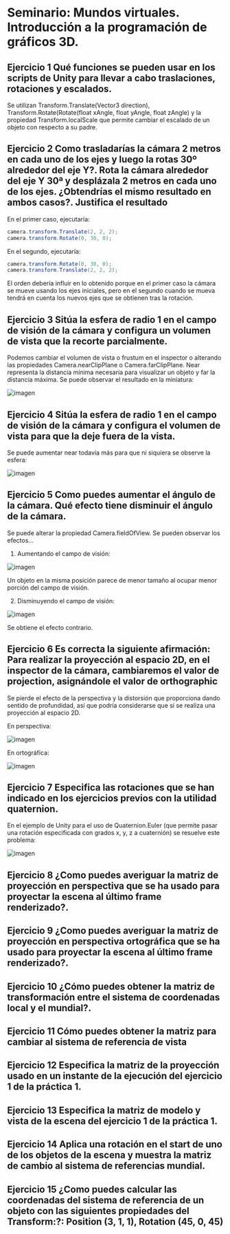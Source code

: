 # Seminario: Mundos virtuales. Introducción a la programación de gráficos 3D.

## Ejercicio 1 Qué funciones se pueden usar en los scripts de Unity para llevar a cabo traslaciones, rotaciones y escalados.

Se utilizan Transform.Translate(Vector3 direction), Transform.Rotate(Rotate(float xAngle, float yAngle, float zAngle) y la propiedad Transform.localScale que permite cambiar el escalado de un objeto con respecto a su padre.

## Ejercicio 2 Como trasladarías la cámara 2 metros en cada uno de los ejes y luego la rotas 30º alrededor del eje Y?. Rota la cámara alrededor del eje Y 30ª y desplázala 2 metros en cada uno de los ejes. ¿Obtendrías el mismo resultado en ambos casos?. Justifica el resultado

En el primer caso, ejecutaría:
```csharp
camera.transform.Translate(2, 2, 2);
camera.transform.Rotate(0, 30, 0);
```
En el segundo, ejecutaría:
```csharp
camera.transform.Rotate(0, 30, 0);
camera.transform.Translate(2, 2, 2);
```

El orden debería influir en lo obtenido porque en el primer caso la cámara se mueve usando los ejes iniciales, pero en el segundo cuando se mueva tendrá en cuenta los nuevos ejes que se obtienen tras la rotación.

## Ejercicio 3 Sitúa la esfera de radio 1 en el campo de visión de la cámara y configura un volumen de vista que la recorte parcialmente.

Podemos cambiar el volumen de vista o frustum en el inspector o alterando las propiedades Camera.nearClipPlane o Camera.farClipPlane. Near representa la distancia mínima necesaria para visualizar un objeto y far la distancia máxima. Se puede observar el resultado en la miniatura:

![imagen](https://github.com/Francisco-Marques-Armas/seminario-mundos-virtuales/assets/72305337/c882e221-3cb1-440d-85e7-d8cbe82070c8)

## Ejercicio 4 Sitúa la esfera de radio 1 en el campo de visión de la cámara y configura el volumen de vista para que la deje fuera de la vista.

Se puede aumentar near todavía más para que ni siquiera se observe la esfera:

![imagen](https://github.com/Francisco-Marques-Armas/seminario-mundos-virtuales/assets/72305337/34910937-ecac-4823-93e8-d7703895f05d)

## Ejercicio 5 Como puedes aumentar el ángulo de la cámara. Qué efecto tiene disminuir el ángulo de la cámara.

Se puede alterar la propiedad Camera.fieldOfView. Se pueden observar los efectos...

1. Aumentando el campo de visión:

![imagen](https://github.com/Francisco-Marques-Armas/seminario-mundos-virtuales/assets/72305337/8a972fbc-3941-4107-a94a-ef7256a42b46)

Un objeto en la misma posición parece de menor tamaño al ocupar menor porción del campo de visión.

2. Disminuyendo el campo de visión:

![imagen](https://github.com/Francisco-Marques-Armas/seminario-mundos-virtuales/assets/72305337/39f3116f-423b-4ba4-9768-8508b06e9513)

Se obtiene el efecto contrario.

## Ejercicio 6 Es correcta la siguiente afirmación: Para realizar la proyección al espacio 2D, en el inspector de la cámara, cambiaremos el valor de projection, asignándole el valor de orthographic

Se pierde el efecto de la perspectiva y la distorsión que proporciona dando sentido de profundidad, así que podría considerarse que sí se realiza una proyección al espacio 2D.

En perspectiva:

![imagen](https://github.com/Francisco-Marques-Armas/seminario-mundos-virtuales/assets/72305337/a9bc154d-4890-4fab-9597-501e4ff60f5d)

En ortográfica:

![imagen](https://github.com/Francisco-Marques-Armas/seminario-mundos-virtuales/assets/72305337/5ead5c64-c527-4057-a577-9b36edf3ae34)

## Ejercicio 7 Especifica las rotaciones que se han indicado en los ejercicios previos con la utilidad quaternion.

En el ejemplo de Unity para el uso de Quaternion.Euler (que permite pasar una rotación especificada con grados x, y, z a cuaternión) se resuelve este problema:

![imagen](https://github.com/Francisco-Marques-Armas/seminario-mundos-virtuales/assets/72305337/8cc0ec5e-64a1-489a-ab21-4fe0860a2f6e)

## Ejercicio 8 ¿Como puedes averiguar la matriz de proyección en perspectiva que se ha usado para proyectar la escena al último frame renderizado?.

## Ejercicio 9 ¿Como puedes averiguar la matriz de proyección en perspectiva ortográfica que se ha usado para proyectar la escena al último frame renderizado?.

## Ejercicio 10 ¿Cómo puedes obtener la matriz de transformación entre el sistema de coordenadas local y el mundial?.

## Ejercicio 11 Cómo puedes obtener la matriz para cambiar al sistema de referencia de vista

## Ejercicio 12 Especifica la matriz de la proyección usado en un instante de la ejecución del ejercicio 1 de la práctica 1.

## Ejercicio 13 Especifica la matriz de modelo y vista de la escena del ejercicio 1 de la práctica 1.

## Ejercicio 14 Aplica una rotación en el start de uno de los objetos de la escena y muestra la matriz de cambio al sistema de referencias mundial.

## Ejercicio 15 ¿Como puedes calcular las coordenadas del sistema de referencia de un objeto con las siguientes propiedades del Transform:?: Position (3, 1, 1), Rotation (45, 0, 45)


